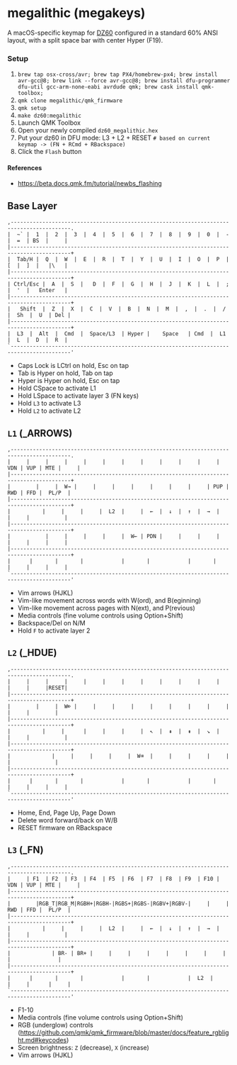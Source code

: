 # megalithic (megakeys)

A macOS-specific keymap for [DZ60](https://kbdfans.cn/products/dz60-60-pcb) configured in a standard 60% ANSI layout, with a split space bar with center Hyper (F19).


### Setup

1. `brew tap osx-cross/avr; brew tap PX4/homebrew-px4; brew install avr-gcc@8; brew link --force avr-gcc@8; brew install dfu-programmer dfu-util gcc-arm-none-eabi avrdude qmk; brew cask install qmk-toolbox;`
1. `qmk clone megalithic/qmk_firmware`
1. `qmk setup`
1. `make dz60:megalithic`
1. Launch QMK Toolbox
1. Open your newly compiled `dz60_megalithic.hex`
1. Put your dz60 in DFU mode: L3 + L2 + RESET `# based on current keymap -> (FN + RCmd + RBackspace)`
1. Click the `Flash` button


#### References

- https://beta.docs.qmk.fm/tutorial/newbs_flashing


## Base Layer

```
,-----------------------------------------------------------------------------------------.
|  ~` |  1  |  2  |  3  |  4  |  5  |  6  |  7  |  8  |  9  |  0  |  -  |  =  | BS  |     |
|-----------------------------------------------------------------------------------------+
|  Tab/H |  Q  |  W  |  E  |  R  |  T  |  Y  |  U  |  I  |  O  |  P  |  [  |  ]  |   |\   |
|-----------------------------------------------------------------------------------------+
| Ctrl/Esc |  A  |  S  |   D  |  F  |  G  |  H  |  J  |  K  |  L  |  ;  |  '  |   Enter   |
|-----------------------------------------------------------------------------------------+
|   Shift  |  Z  |  X  |  C  |  V  |  B  |  N  |  M  |  ,  |  .  |  /  |  Sh  |  U  | Del |
|-----------------------------------------------------------------------------------------+
|  L3  |  Alt  |  Cmd  |  Space/L3  | Hyper |    Space   | Cmd  |  L1   |  L  |  D  |  R  |
`-----------------------------------------------------------------------------------------'
```

-   Caps Lock is LCtrl on hold, Esc on tap
-   Tab is Hyper on hold, Tab on tap
-   Hyper is Hyper on hold, Esc on tap
-   Hold CSpace to activate L1
-   Hold LSpace to activate layer 3 (FN keys)
-   Hold `L3` to activate L3
-   Hold `L2` to activate L2


## `L1` (\_ARROWS)

```
,-----------------------------------------------------------------------------------------.
|     |     |     |     |     |     |     |     |     |     |     | VDN | VUP | MTE |     |
|-----------------------------------------------------------------------------------------+
|        |     |  W→ |     |     |     |     |     |     |     | PUP | RWD | FFD |  PL/P  |
|-----------------------------------------------------------------------------------------+
|          |     |     |     |  L2  |     |  ←  |  ↓  |  ↑  |  →  |     |     |           |
|-----------------------------------------------------------------------------------------+
|           |     |     |     |     |  W← | PDN |     |     |     |     |     |     |     |
|-----------------------------------------------------------------------------------------+
|      |       |       |            |       |            |       |      |     |     |     |
`-----------------------------------------------------------------------------------------'
```

-   Vim arrows (HJKL)
-   Vim-like movement across words with W(ord), and B(eginning)
-   Vim-like movement across pages with N(ext), and P(revious)
-   Media controls (fine volume controls using Option+Shift)
-   Backspace/Del on N/M
-   Hold `F` to activate layer 2


## `L2` (\_HDUE)

```
,-----------------------------------------------------------------------------------------.
|     |     |     |     |     |     |     |     |     |     |     |     |     |     |RESET|
|-----------------------------------------------------------------------------------------+
|        |     |  W⌦ |     |     |     |     |     |     |     |     |     |     |        |
|-----------------------------------------------------------------------------------------+
|          |     |      |     |     |     |  ↖  |  ⇞  |  ⇟  |  ↘︎  |     |     |           |
|-----------------------------------------------------------------------------------------+
|             |     |     |     |     |  W⌫  |     |     |     |     |     |              |
|-----------------------------------------------------------------------------------------+
|      |       |       |            |       |            |       |      |     |     |     |
`-----------------------------------------------------------------------------------------'
```

-   Home, End, Page Up, Page Down
-   Delete word forward/back on W/B
-   RESET firmware on RBackspace


## `L3` (\_FN)

```
,-----------------------------------------------------------------------------------------.
|     | F1  | F2  | F3  | F4  | F5  | F6  | F7  | F8  | F9  | F10 | VDN | VUP | MTE |     |
|-----------------------------------------------------------------------------------------+
|        |RGB_T|RGB_M|RGBH+|RGBH-|RGBS+|RGBS-|RGBV+|RGBV-|     |     | RWD | FFD |  PL/P  |
|-----------------------------------------------------------------------------------------+
|          |     |     |     |  L2  |     |  ←  |  ↓  |  ↑  |  →  |     |     |           |
|-----------------------------------------------------------------------------------------+
|             | BR- | BR+ |     |     |     |     |     |     |     |     |               |
|-----------------------------------------------------------------------------------------+
|      |       |       |            |       |            |  L2  |      |     |      |     |
`-----------------------------------------------------------------------------------------'
```

-   F1-10
-   Media controls (fine volume controls using Option+Shift)
-   RGB (underglow) controls
  (https://github.com/qmk/qmk_firmware/blob/master/docs/feature_rgblight.md#keycodes)
-   Screen brightness: `Z` (decrease), `X` (increase)
-   Vim arrows (HJKL)
